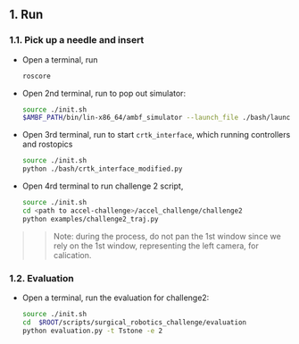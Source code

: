 ## 1. Run

### 1.1. Pick up a needle and insert
- Open a terminal, run
    ```sh
    roscore
    ```
- Open 2nd terminal, run to pop out simulator:
    ```sh
    source ./init.sh
    $AMBF_PATH/bin/lin-x86_64/ambf_simulator --launch_file ./bash/launch_modified.yaml -l 0,1,3,4,14,15 -p 120 -t 1 --override_max_comm_freq 120
    ```
- Open 3rd terminal, run to start `crtk_interface`, which running controllers and rostopics
    ```sh
    source ./init.sh
    python ./bash/crtk_interface_modified.py
    ```

- Open 4rd terminal to run challenge 2 script,
    ```sh
    source ./init.sh
    cd <path to accel-challenge>/accel_challenge/challenge2
    python examples/challenge2_traj.py 
    ```

>> Note: during the process, do not pan the 1st window since we rely on the 1st window, representing the left camera, for calication.
### 1.2. Evaluation
  - Open a terminal, run the evaluation for challenge2:
    ```sh
    source ./init.sh
    cd  $ROOT/scripts/surgical_robotics_challenge/evaluation
    python evaluation.py -t Tstone -e 2
    ```
